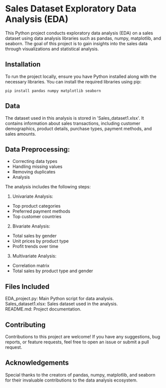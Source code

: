 # Sales Dataset Exploratory Data Analysis (EDA)

This Python project conducts exploratory data analysis (EDA) on a sales dataset using data analysis libraries such as pandas, numpy, matplotlib, and seaborn. The goal of this project is to gain insights into the sales data through visualizations and statistical analysis.

## Installation

To run the project locally, ensure you have Python installed along with the necessary libraries. You can install the required libraries using pip:  

```
pip install pandas numpy matplotlib seaborn
```
  
## Data  

The dataset used in this analysis is stored in 'Sales_dataset1.xlsx'. It contains information about sales transactions, including customer demographics, product details, purchase types, payment methods, and sales amounts.  
  
## Data Preprocessing:  
  
* Correcting data types  
* Handling missing values  
* Removing duplicates  
* Analysis  
  
The analysis includes the following steps:  
  
1. Univariate Analysis:  
  
* Top product categories    
* Preferred payment methods    
* Top customer countries  
  
2. Bivariate Analysis:
  
* Total sales by gender  
* Unit prices by product type  
* Profit trends over time  
  
3. Multivariate Analysis:  
  
* Correlation matrix  
* Total sales by product type and gender  
  
## Files Included  
EDA_project.py: Main Python script for data analysis.  
Sales_dataset1.xlsx: Sales dataset used in the analysis.  
README.md: Project documentation.  
  
## Contributing  
Contributions to this project are welcome! If you have any suggestions, bug reports, or feature requests, feel free to open an issue or submit a pull request.  

## Acknowledgements  
Special thanks to the creators of pandas, numpy, matplotlib, and seaborn for their invaluable contributions to the data analysis ecosystem.
